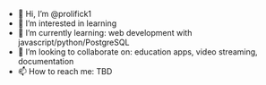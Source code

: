 - 👋 Hi, I’m @prolifick1
- 👀 I’m interested in learning
- 🌱 I’m currently learning: web development with javascript/python/PostgreSQL 
- 💞️ I’m looking to collaborate on: education apps, video streaming, documentation
- 📫 How to reach me: TBD

<!---
prolifick1/prolifick1 is a ✨ special ✨ repository because its `README.md` (this file) appears on your GitHub profile.
You can click the Preview link to take a look at your changes.
--->
